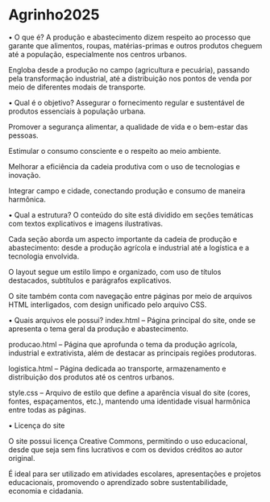 # Agrinho2025
• O que é?
 A produção e abastecimento dizem respeito ao processo que garante que alimentos, roupas, matérias-primas e outros produtos cheguem até a população, especialmente nos centros urbanos.

 Engloba desde a produção no campo (agricultura e pecuária), passando pela transformação industrial, até a distribuição nos pontos de venda por meio de diferentes modais de transporte.

• Qual é o objetivo?
 Assegurar o fornecimento regular e sustentável de produtos essenciais à população urbana.

 Promover a segurança alimentar, a qualidade de vida e o bem-estar das pessoas.

 Estimular o consumo consciente e o respeito ao meio ambiente.

 Melhorar a eficiência da cadeia produtiva com o uso de tecnologias e inovação.

 Integrar campo e cidade, conectando produção e consumo de maneira harmônica.

• Qual a estrutura?
 O conteúdo do site está dividido em seções temáticas com textos explicativos e imagens ilustrativas.

 Cada seção aborda um aspecto importante da cadeia de produção e abastecimento: desde a produção agrícola e industrial até a logística e a tecnologia envolvida.

 O layout segue um estilo limpo e organizado, com uso de títulos destacados, subtítulos e parágrafos explicativos.

 O site também conta com navegação entre páginas por meio de arquivos HTML interligados, com design unificado pelo arquivo CSS.

• Quais arquivos ele possui?
 index.html – Página principal do site, onde se apresenta o tema geral da produção e abastecimento.

 producao.html – Página que aprofunda o tema da produção agrícola, industrial e extrativista, além de destacar as principais regiões produtoras.

 logistica.html – Página dedicada ao transporte, armazenamento e distribuição dos produtos até os centros urbanos.

 style.css – Arquivo de estilo que define a aparência visual do site (cores, fontes, espaçamentos, etc.), mantendo uma identidade visual harmônica entre todas as páginas.

• Licença do site
 
 O site possui licença Creative Commons, permitindo o uso educacional, desde que seja sem fins lucrativos e com os devidos créditos ao autor original.

 É ideal para ser utilizado em atividades escolares, apresentações e projetos educacionais, promovendo o aprendizado sobre sustentabilidade, economia e cidadania.

